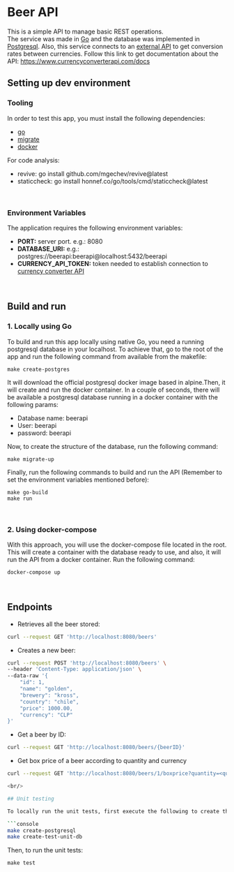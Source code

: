 # Beer API

This is a simple API to manage basic REST operations. <br/>
The service was made in [Go](https://go.dev/) and the database was implemented in [Postgresql](https://www.postgresql.org/).
Also, this service connects to an [external API](https://free.currencyconverterapi.com/) to get conversion rates between currencies.
Follow this link to get documentation about the API: https://www.currencyconverterapi.com/docs

## Setting up dev environment
### Tooling

In order to test this app, you must install the following dependencies:
* [go](https://go.dev/)
* [migrate](https://github.com/golang-migrate/migrate/tree/master/cmd/migrate)
* [docker](https://www.docker.com/)
  
For code analysis:
* revive: go install github.com/mgechev/revive@latest
* staticcheck: go install honnef.co/go/tools/cmd/staticcheck@latest

<br/>

### Environment Variables
The application requires the following environment variables:
* **PORT:** server port. e.g.: 8080
* **DATABASE_URI:** e.g.: postgres://beerapi:beerapi@localhost:5432/beerapi
* **CURRENCY_API_TOKEN:** token needed to establish connection to [currency converter API](https://free.currencyconverterapi.com/)

<br/>

## Build and run

### 1. Locally using Go
To build and run this app locally using native Go, you need a running postgresql database in your localhost. To achieve that, go to the root of the app and run the following command from available from the makefile:

```console
make create-postgres
```

It will download the official postgresql docker image based in alpine.Then, it will create and run the docker container. In a couple of seconds, there will be available a postgresql database running in a docker container with the following params:
* Database name: beerapi
* User: beerapi
* password: beerapi

Now, to create the structure of the database, run the following command:

```console
make migrate-up
```

Finally, run the following commands to build and run the API (Remember to set the environment variables mentioned before):

```console
make go-build
make run
```

<br/>

### 2. Using docker-compose 
With this approach, you will use the docker-compose file located in the root. This will create a container with the database ready to use, and also, it will run the API from a docker container. Run the following command: 

```console
docker-compose up
```
<br/>

## Endpoints

* Retrieves all the beer stored:

```bash
curl --request GET 'http://localhost:8080/beers'
```

* Creates a new beer:

```bash
curl --request POST 'http://localhost:8080/beers' \
--header 'Content-Type: application/json' \
--data-raw '{
    "id": 1,
    "name": "golden",
    "brewery": "kross",
    "country": "chile",
    "price": 1000.00,
    "currency": "CLP"
}'
```

* Get a beer by ID:

```bash
curl --request GET 'http://localhost:8080/beers/{beerID}'
```

* Get box price of a beer according to quantity and currency

```bash
curl --request GET 'http://localhost:8080/beers/1/boxprice?quantity=<quantity_value>&currency=<currency_value>'

<br/>

## Unit testing

To locally run the unit tests, first execute the following to create the portable postgresql database:

```console
make create-postgresql
make create-test-unit-db
```

Then, to run the unit tests:

```console
make test
```

